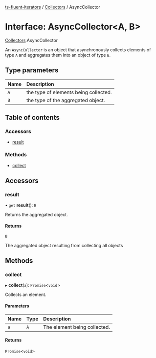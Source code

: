 [ts-fluent-iterators](../README.md) / [Collectors](../modules/Collectors.md) / AsyncCollector

# Interface: AsyncCollector\<A, B\>

[Collectors](../modules/Collectors.md).AsyncCollector

An `AsyncCollector` is an object that asynchronously collects elements of type `A` and aggregates them into an object of type `B`.

## Type parameters

| Name | Description |
| :------ | :------ |
| `A` | the type of elements being collected. |
| `B` | the type of the aggregated object. |

## Table of contents

### Accessors

- [result](Collectors.AsyncCollector.md#result)

### Methods

- [collect](Collectors.AsyncCollector.md#collect)

## Accessors

### result

• `get` **result**(): `B`

Returns the aggregated object.

#### Returns

`B`

The aggregated object resulting from collecting all objects

## Methods

### collect

▸ **collect**(`a`): `Promise`\<`void`\>

Collects an element.

#### Parameters

| Name | Type | Description |
| :------ | :------ | :------ |
| `a` | `A` | The element being collected. |

#### Returns

`Promise`\<`void`\>
